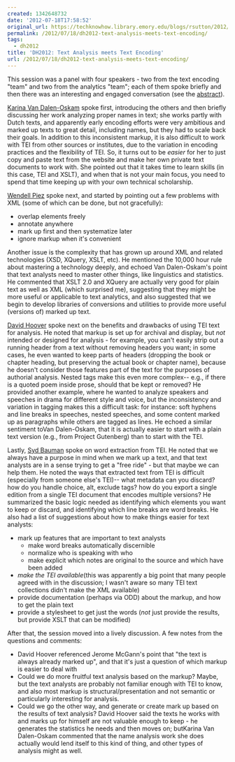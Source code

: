 ```yaml
---
created: 1342648732
date: '2012-07-18T17:58:52'
original_url: https://techknowhow.library.emory.edu/blogs/rsutton/2012/07/18/dh2012-text-analysis-meets-text-encoding
permalink: /2012/07/18/dh2012-text-analysis-meets-text-encoding/
tags:
  - dh2012
title: 'DH2012: Text Analysis meets Text Encoding'
url: /2012/07/18/dh2012-text-analysis-meets-text-encoding/
---
```




This session was a panel with four speakers - two from the text encoding "team" and two from the analytics "team"; each of them spoke briefly and then there was an interesting and engaged conversation (see the [abstract](http://www.dh2012.uni-hamburg.de/conference/programme/abstracts/text-analysis-meets-text-encoding/)).

[Karina Van Dalen-Oskam](http://www.huygens.knaw.nl/vandalen/) spoke first, introducing the others and then briefly discussing her work analyzing proper names in text; she works partly with Dutch texts, and apparently early encoding efforts were very ambitious and marked up texts to great detail, including names, but they had to scale back their goals. In addition to this inconsistent markup, it is also difficult to work with TEI from other sources or institutes, due to the variation in encoding practices and the flexibility of TEI. So, it turns out to be _easier_ for her to just copy and paste text from the website and make her own private text documents to work with. She pointed out that it takes time to learn skills (in this case, TEI and XSLT), and when that is not your main focus, you need to spend that time keeping up with your own technical scholarship.

[Wendell Piez](http://www.mulberrytech.com/people/piez/index.html) spoke next, and started by pointing out a few problems with XML (some of which can be done, but not gracefully):

* overlap elements freely
* annotate anywhere
* mark up first and then systematize later
* ignore markup when it's convenient

Another issue is the complexity that has grown up around XML and related technologies (XSD, XQuery, XSLT, etc). He mentioned the 10,000 hour rule about mastering a technology deeply, and echoed Van Dalen-Oskam's point that text analysts need to master other things, like linguistics and statistics. He commented that XSLT 2.0 and XQuery are actually very good for plain text as well as XML (which surprised me), suggesting that they might be more useful or applicable to text analytics, and also suggested that we begin to develop libraries of conversions and utilities to provide more useful (versions of) marked up text.

[David Hoover](https://files.nyu.edu/dh3/public/) spoke next on the benefits and drawbacks of using TEI text for analysis. He noted that markup is set up for archival and display, but _not_ intended or designed for analysis - for example, you can't easily strip out a running header from a text without removing headers you want; in some cases, he even wanted to keep parts of headers (dropping the book or chapter heading, but preserving the actual book or chapter name), because he doesn't consider those features part of the text for the purposes of authorial analysis. Nested tags make this even more complex-- e.g., if there is a quoted poem inside prose, should that be kept or removed? He provided another example, where he wanted to analyze speakers and speeches in drama for different style and voice, but the inconsistency and variation in tagging makes this a difficult task: for instance: soft hyphens and line breaks in speeches, nested speeches, and some content marked up as paragraphs while others are tagged as lines. He echoed a similar sentiment toVan Dalen-Oskam, that it is actually easier to start with a plain text version (e.g., from Project Gutenberg) than to start with the TEI.

Lastly, [Syd Bauman](http://www.stg.brown.edu/staff/syd.html) spoke on word extraction from TEI. He noted that we always have a purpose in mind when we mark up a text, and that text analysts are in a sense trying to get a "free ride" - but that maybe we can help them. He noted the ways that extracted text from TEI is difficult (especially from someone else's TEI)-- what metadata can you discard? how do you handle choice, alt, exclude tags? how do you export a single edition from a single TEI document that encodes multiple versions? He summarized the basic logic needed as identifying which elements you want to keep or discard, and identifying which line breaks are word breaks. He also had a list of suggestions about how to make things easier for text analysts:

* mark up features that are important to text analysts
  * make word breaks automatically discernible
  * normalize who is speaking with who
  * make explicit which notes are original to the source and which have been added
* _make the TEI available_(this was apparently a big point that many people agreed with in the discussion; I wasn't aware so many TEI text collections didn't make the XML available)
* provide documentation (perhaps via ODD) about the markup, and how to get the plain text
* provide a stylesheet to get just the words (_not_ just provide the results, but provide XSLT that can be modified)

After that, the session moved into a lively discussion. A few notes from the questions and comments:

* David Hoover referenced Jerome McGann's point that "the text is always already marked up", and that it's just a question of which markup is easier to deal with
* Could we do more fruitful text analysis based on the markup? Maybe, but the text analysts are probably not familiar enough with TEI to know, and also most markup is structural/presentation and not semantic or particularly interesting for analysis.
* Could we go the other way, and generate or create mark up based on the results of text analysis? David Hoover said the texts he works with and marks up for himself are not valuable enough to keep - he generates the statistics he needs and then moves on; butKarina Van Dalen-Oskam commented that the name analysis work she does actually would lend itself to this kind of thing, and other types of analysis might as well.